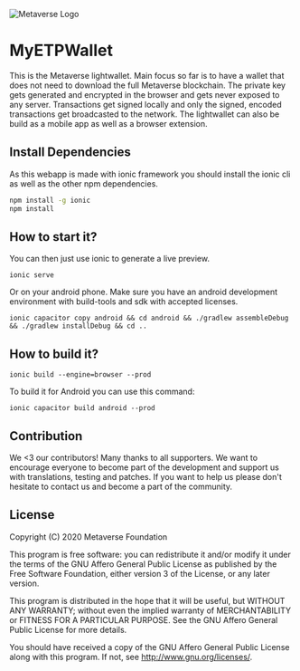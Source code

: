 ![Metaverse Logo](https://raw.githubusercontent.com/mvs-org/lightwallet/master/src/assets/logo.png)
# MyETPWallet
This is the Metaverse lightwallet. Main focus so far is to have a wallet that does not need to download the full Metaverse blockchain. The private key gets generated and encrypted in the browser and gets never exposed to any server. Transactions get signed locally and only the signed, encoded transactions get broadcasted to the network. The lightwallet can also be build as a mobile app as well as a browser extension.

## Install Dependencies
As this webapp is made with ionic framework you should install the ionic cli as well as the other npm dependencies.
```bash
npm install -g ionic
npm install
```

## How to start it?
You can then just use ionic to generate a live preview.
```
ionic serve
```
Or on your android phone. Make sure you have an android development environment with build-tools and sdk with accepted licenses.
```
ionic capacitor copy android && cd android && ./gradlew assembleDebug && ./gradlew installDebug && cd ..
```

## How to build it?

```
ionic build --engine=browser --prod
```

To build it for Android you can use this command:
```
ionic capacitor build android --prod
```

## Contribution

We <3 our contributors! Many thanks to all supporters. We want to encourage everyone to become part of the development and support us with translations, testing and patches. If you want to help us please don't hesitate to contact us and become a part of the community.

## License

Copyright (C) 2020  Metaverse Foundation

This program is free software: you can redistribute it and/or modify
it under the terms of the GNU Affero General Public License as published
by the Free Software Foundation, either version 3 of the License, or any later version.

This program is distributed in the hope that it will be useful,
but WITHOUT ANY WARRANTY; without even the implied warranty of
MERCHANTABILITY or FITNESS FOR A PARTICULAR PURPOSE.  See the
GNU Affero General Public License for more details.

You should have received a copy of the GNU Affero General Public License
along with this program.  If not, see <http://www.gnu.org/licenses/>.
